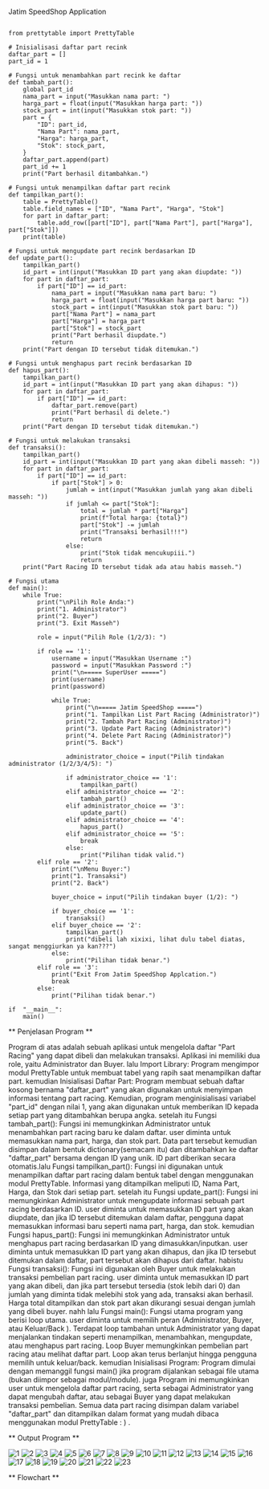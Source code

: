 Jatim SpeedShop Application

```

from prettytable import PrettyTable

# Inisialisasi daftar part recink
daftar_part = []
part_id = 1

# Fungsi untuk menambahkan part recink ke daftar
def tambah_part():
    global part_id
    nama_part = input("Masukkan nama part: ")
    harga_part = float(input("Masukkan harga part: "))
    stock_part = int(input("Masukkan stok part: "))
    part = {
        "ID": part_id,
        "Nama Part": nama_part,
        "Harga": harga_part,
        "Stok": stock_part,
    }
    daftar_part.append(part)
    part_id += 1
    print("Part berhasil ditambahkan.")

# Fungsi untuk menampilkan daftar part recink
def tampilkan_part():
    table = PrettyTable()
    table.field_names = ["ID", "Nama Part", "Harga", "Stok"]
    for part in daftar_part:
        table.add_row([part["ID"], part["Nama Part"], part["Harga"], part["Stok"]])
    print(table)

# Fungsi untuk mengupdate part recink berdasarkan ID
def update_part():
    tampilkan_part()
    id_part = int(input("Masukkan ID part yang akan diupdate: "))
    for part in daftar_part:
        if part["ID"] == id_part:
            nama_part = input("Masukkan nama part baru: ")
            harga_part = float(input("Masukkan harga part baru: "))
            stock_part = int(input("Masukkan stok part baru: "))
            part["Nama Part"] = nama_part
            part["Harga"] = harga_part
            part["Stok"] = stock_part
            print("Part berhasil diupdate.")
            return
    print("Part dengan ID tersebut tidak ditemukan.")

# Fungsi untuk menghapus part recink berdasarkan ID
def hapus_part():
    tampilkan_part()
    id_part = int(input("Masukkan ID part yang akan dihapus: "))
    for part in daftar_part:
        if part["ID"] == id_part:
            daftar_part.remove(part)
            print("Part berhasil di delete.")
            return
    print("Part dengan ID tersebut tidak ditemukan.")

# Fungsi untuk melakukan transaksi
def transaksi():
    tampilkan_part()
    id_part = int(input("Masukkan ID part yang akan dibeli masseh: "))
    for part in daftar_part:
        if part["ID"] == id_part:
            if part["Stok"] > 0:
                jumlah = int(input("Masukkan jumlah yang akan dibeli masseh: "))
                if jumlah <= part["Stok"]:
                    total = jumlah * part["Harga"]
                    print(f"Total harga: {total}")
                    part["Stok"] -= jumlah
                    print("Transaksi berhasil!!!")
                    return
                else:
                    print("Stok tidak mencukupiii.")
                    return
    print("Part Racing ID tersebut tidak ada atau habis masseh.")

# Fungsi utama
def main():
    while True:
        print("\nPilih Role Anda:")
        print("1. Administrator")
        print("2. Buyer")
        print("3. Exit Masseh")
        
        role = input("Pilih Role (1/2/3): ")
        
        if role == '1':
            username = input("Masukkan Username :")
            password = input("Masukkan Password :")
            print("\n===== SuperUser =====")
            print(username)
            print(password)

            while True:
                print("\n===== Jatim SpeedShop =====")
                print("1. Tampilkan List Part Racing (Administrator)")
                print("2. Tambah Part Racing (Administrator)")
                print("3. Update Part Racing (Administrator)")
                print("4. Delete Part Racing (Administrator)")
                print("5. Back")
                
                administrator_choice = input("Pilih tindakan administrator (1/2/3/4/5): ")
                
                if administrator_choice == '1':
                    tampilkan_part()
                elif administrator_choice == '2':
                    tambah_part()
                elif administrator_choice == '3':
                    update_part()
                elif administrator_choice == '4':
                    hapus_part()
                elif administrator_choice == '5':
                    break
                else:
                    print("Pilihan tidak valid.")
        elif role == '2':
            print("\nMenu Buyer:")
            print("1. Transaksi")
            print("2. Back")
            
            buyer_choice = input("Pilih tindakan buyer (1/2): ")
            
            if buyer_choice == '1':
                transaksi()
            elif buyer_choice == '2':
                tampilkan_part()
                print("dibeli lah xixixi, lihat dulu tabel diatas, sangat menggiurkan ya kan???")
            else:
                print("Pilihan tidak benar.")
        elif role == '3':
            print("Exit From Jatim SpeedShop Applcation.")
            break
        else:
            print("Pilihan tidak benar.")            
    
if  "__main__":
    main()

```

** Penjelasan Program **

Program di atas adalah sebuah aplikasi untuk mengelola daftar "Part Racing" yang dapat dibeli dan melakukan transaksi. Aplikasi ini memiliki dua role, yaitu Administrator dan Buyer. lalu Import Library: Program mengimpor modul PrettyTable untuk membuat tabel yang rapih saat menampilkan daftar part. kemudian Inisialisasi Daftar Part: Program membuat sebuah daftar kosong bernama "daftar_part" yang akan digunakan untuk menyimpan informasi tentang part racing. Kemudian, program menginisialisasi variabel "part_id" dengan nilai 1, yang akan digunakan untuk memberikan ID kepada setiap part yang ditambahkan berupa angka. setelah itu Fungsi tambah_part(): Fungsi ini memungkinkan Administrator untuk menambahkan part racing baru ke dalam daftar. user diminta untuk memasukkan nama part, harga, dan stok part. Data part tersebut kemudian disimpan dalam bentuk dictionary(semacam itu) dan ditambahkan ke daftar "daftar_part" bersama dengan ID yang unik. ID part diberikan secara otomatis.lalu Fungsi tampilkan_part(): Fungsi ini digunakan untuk menampilkan daftar part racing dalam bentuk tabel dengan menggunakan modul PrettyTable. Informasi yang ditampilkan meliputi ID, Nama Part, Harga, dan Stok dari setiap part. setelah itu Fungsi update_part(): Fungsi ini memungkinkan Administrator untuk mengupdate informasi sebuah part racing berdasarkan ID. user diminta untuk memasukkan ID part yang akan diupdate, dan jika ID tersebut ditemukan dalam daftar, pengguna dapat memasukkan informasi baru seperti nama part, harga, dan stok. kemudian Fungsi hapus_part(): Fungsi ini memungkinkan Administrator untuk menghapus part racing berdasarkan ID yang dimasukkan/inputkan. user diminta untuk memasukkan ID part yang akan dihapus, dan jika ID tersebut ditemukan dalam daftar, part tersebut akan dihapus dari daftar. habistu Fungsi transaksi(): Fungsi ini digunakan oleh Buyer untuk melakukan transaksi pembelian part racing. user diminta untuk memasukkan ID part yang akan dibeli, dan jika part tersebut tersedia (stok lebih dari 0) dan jumlah yang diminta tidak melebihi stok yang ada, transaksi akan berhasil. Harga total ditampilkan dan stok part akan dikurangi sesuai dengan jumlah yang dibeli buyer. nahh lalu Fungsi main(): Fungsi utama program yang berisi loop utama. user diminta untuk memilih peran (Administrator, Buyer, atau Keluar/Back ). Terdapat loop tambahan untuk Administrator yang dapat menjalankan tindakan seperti menampilkan, menambahkan, mengupdate, atau menghapus part racing. Loop Buyer memungkinkan pembelian part racing atau melihat daftar part. Loop akan terus berlanjut hingga pengguna memilih untuk keluar/back. kemudian Inisialisasi Program: Program dimulai dengan memanggil fungsi main() jika program dijalankan sebagai file utama (bukan diimpor sebagai modul/module). juga Program ini memungkinkan user untuk mengelola daftar part racing, serta sebagai Administrator yang dapat mengubah daftar, atau sebagai Buyer yang dapat melakukan transaksi pembelian. Semua data part racing disimpan dalam variabel "daftar_part" dan ditampilkan dalam format yang mudah dibaca menggunakan modul PrettyTable : ) .

** Output Program **

![1](https://github.com/Nuno-Hadianto/POSTEST-2-Jatim-SpeedShop/assets/63713816/67d8f0a2-9945-42e3-8afb-93d61b89c311)
![2](https://github.com/Nuno-Hadianto/POSTEST-2-Jatim-SpeedShop/assets/63713816/5fb5f7fc-1785-4747-89c6-501cfd960fd2)
![3](https://github.com/Nuno-Hadianto/POSTEST-2-Jatim-SpeedShop/assets/63713816/208fd920-d079-43b9-9b59-714716f71688)
![4](https://github.com/Nuno-Hadianto/POSTEST-2-Jatim-SpeedShop/assets/63713816/8b5f41f2-065c-4a2e-a909-bda64c4b9e1e)
![5](https://github.com/Nuno-Hadianto/POSTEST-2-Jatim-SpeedShop/assets/63713816/3ca12a61-dfe4-48b6-84b9-8ae710e5f694)
![6](https://github.com/Nuno-Hadianto/POSTEST-2-Jatim-SpeedShop/assets/63713816/379f041f-2b17-47c9-a16d-6c2170f6bbd5)
![7](https://github.com/Nuno-Hadianto/POSTEST-2-Jatim-SpeedShop/assets/63713816/330ed9a1-332b-4868-b5ec-fd30ecee6dea)
![8](https://github.com/Nuno-Hadianto/POSTEST-2-Jatim-SpeedShop/assets/63713816/0a90de86-05b7-4ba0-ade2-755b50fec17d)
![9](https://github.com/Nuno-Hadianto/POSTEST-2-Jatim-SpeedShop/assets/63713816/1fe39ebb-3717-4341-92cc-854ddbdd3808)
![10](https://github.com/Nuno-Hadianto/POSTEST-2-Jatim-SpeedShop/assets/63713816/699556f5-2e6a-4ce0-9548-713d44920e53)
![11](https://github.com/Nuno-Hadianto/POSTEST-2-Jatim-SpeedShop/assets/63713816/0827918e-a7fc-4995-86ab-f9f43265651d)
![12](https://github.com/Nuno-Hadianto/POSTEST-2-Jatim-SpeedShop/assets/63713816/33c3d6ba-cc4f-47bd-81cb-b66c155b8ab1)
![13](https://github.com/Nuno-Hadianto/POSTEST-2-Jatim-SpeedShop/assets/63713816/11fbc58e-8a5f-4c9c-87d3-a2e5bb4078b0)
![14](https://github.com/Nuno-Hadianto/POSTEST-2-Jatim-SpeedShop/assets/63713816/a2fa9249-e01b-4677-af0f-142aedf4f4e1)
![15](https://github.com/Nuno-Hadianto/POSTEST-2-Jatim-SpeedShop/assets/63713816/e7f7c4ac-bb17-46d8-bc75-ceeeb437d827)
![16](https://github.com/Nuno-Hadianto/POSTEST-2-Jatim-SpeedShop/assets/63713816/7e360bc4-dbf0-4bd3-964b-170028ebb0f2)
![17](https://github.com/Nuno-Hadianto/POSTEST-2-Jatim-SpeedShop/assets/63713816/250cb399-83c3-4e4b-b5a3-dff86b84dbda)
![18](https://github.com/Nuno-Hadianto/POSTEST-2-Jatim-SpeedShop/assets/63713816/5946475b-72cc-460e-8891-a4317f10f8db)
![19](https://github.com/Nuno-Hadianto/POSTEST-2-Jatim-SpeedShop/assets/63713816/bab70652-5cc1-4640-af8d-f46f47751b8f)
![20](https://github.com/Nuno-Hadianto/POSTEST-2-Jatim-SpeedShop/assets/63713816/e4a6a089-c0c0-4fd2-a32f-d26f583e2122)
![21](https://github.com/Nuno-Hadianto/POSTEST-2-Jatim-SpeedShop/assets/63713816/d28b3755-6256-4ec2-8728-0667615f3a4d)
![22](https://github.com/Nuno-Hadianto/POSTEST-2-Jatim-SpeedShop/assets/63713816/7da9b722-7001-458f-95a2-0ec181b25ba9)
![23](https://github.com/Nuno-Hadianto/POSTEST-2-Jatim-SpeedShop/assets/63713816/19060906-8a7b-4c59-942a-5f924049e17f)

** Flowchart **
